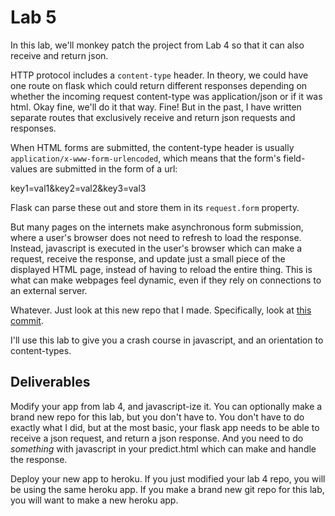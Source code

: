 Lab 5
=====

In this lab, we'll monkey patch the project from Lab 4 so that it can also receive
and return json.

HTTP protocol includes a `content-type` header. In theory, we could have one
route on flask which could return different responses depending on whether the
incoming request content-type was application/json or if it was html. Okay fine,
we'll do it that way. Fine! But in the past, I have written separate routes
that exclusively receive and return json requests and responses.

When HTML forms are submitted, the content-type header is usually
`application/x-www-form-urlencoded`, which means that the form's field-values
are submitted in the form of a url:

  key1=val1&key2=val2&key3=val3

Flask can parse these out and store them in its `request.form` property.

But many pages on the internets make asynchronous form submission, where a user's
browser does not need to refresh to load the response. Instead, javascript is
executed in the user's browser which can make a request, receive the response,
and update just a small piece of the displayed HTML page, instead of having to
reload the entire thing. This is what can make webpages feel dynamic, even if
they rely on connections to an external server.

Whatever. Just look at this new repo that I made. Specifically, look at
[this commit](https://github.com/deargle/security-analytics-lab-5/commit/9cb378df7f3bfbdecb4f320479f718dab04af398).

I'll use this lab to give you a crash course in javascript, and an orientation
to content-types.


Deliverables
------------

Modify your app from lab 4, and javascript-ize it. You can optionally make a brand
new repo for this lab, but you don't have to. You don't
have to do exactly what I did, but at the most basic, your flask app needs
to be able to receive a json request, and return a json response. And you need
to do _something_ with javascript in your predict.html which can make and handle
the response.

Deploy your new app to heroku. If you just modified your lab 4 repo, you will be
using the same heroku app. If you make a brand new git repo for this lab, you will
want to make a new heroku app.
